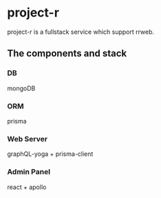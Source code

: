 # project-r

project-r is a fullstack service which support rrweb.

## The components and stack

### DB

mongoDB

### ORM

prisma

### Web Server

graphQL-yoga + prisma-client

### Admin Panel

react + apollo
